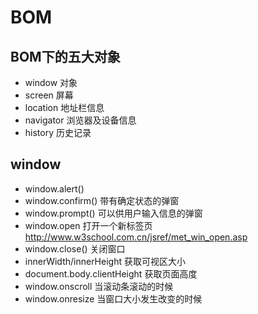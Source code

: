 # BOM

## BOM下的五大对象
- window 对象
- screen 屏幕
- location 地址栏信息
- navigator 浏览器及设备信息
- history  历史记录

## window 
- window.alert()
- window.confirm() 带有确定状态的弹窗
- window.prompt() 可以供用户输入信息的弹窗
- window.open 打开一个新标签页 http://www.w3school.com.cn/jsref/met_win_open.asp
- window.close() 关闭窗口
- innerWidth/innerHeight 获取可视区大小
- document.body.clientHeight 获取页面高度
- window.onscroll 当滚动条滚动的时候
- window.onresize 当窗口大小发生改变的时候
